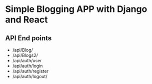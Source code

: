 # Simple Blogging APP with Django and React

## API End points

* /api/Blog/
* /api/Blogs2/
* /api/auth/user
* /api/auth/login
* /api/auth/register
* /api/auth/logout/
